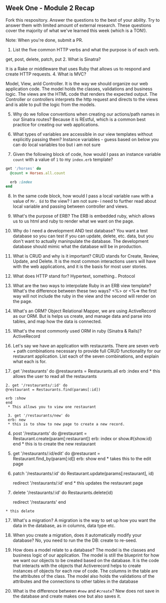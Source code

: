 ## Week One - Module 2 Recap

Fork this respository. Answer the questions to the best of your ability. Try to answer them with limited amount of external research. These questions cover the majority of what we've learned this week (which is a TON!).

Note: When you're done, submit a PR.

1. List the five common HTTP verbs and what the purpose is of each verb.

  get, post, delete, patch, put
2. What is Sinatra?

  It is a Rake or middleware that uses Ruby that allows us to respond and create HTTP requests.
4. What is MVC?

Model, View, anld Controller. It is the way we should organize our web application code. The model holds the classes, validations and business logic. The views are the HTML code that renders the expected output. The Controller or controllers interprets the http request and directs to the views and is able to pull the logic from the models.

5. Why do we follow conventions when creating our actions/path names in our Sinatra routes?
Because it is REstful, which is a common best practice for creating our web applications.

6. What types of variables are accessible in our view templates without explicitly passing them?
Instance variables - guess based on below you can do local variables too but i am not sure

7. Given the following block of code, how would I pass an instance variable `count` with a value of `1` to my `index.erb` template?

  ```ruby
  get '/horses' do
    @count = Horses.all.count

    erb :index
  end
  ```

8. In the same code block, how would I pass a local variable `name` with a value of `Mr. Ed` to the view?
I am not sure- i need to further read about local variable and passing between controller and views.

9. What's the purpose of ERB?
  The ERB is embedded ruby, which allows us to us html and ruby to render what we want on the page.

10. Why do I need a development AND test database?
  You want a test database so you can test if you can update, delete, etc. data, but you don't want to actually maninpulate the database. The development database should mimic what the database will be in production.

11. What is CRUD and why is it important?
  CRUD stands for Create, Review, Update, and Delete. It is the most common interactions users will have with the web applications, and it is the basis for most user stories.

12. What does HTTP stand for?
  Hypertext, something.. Protocol

13. What are the two ways to interpolate Ruby in an ERB view template? What's the difference between these two ways?
  <%> or <%=> the first way will not include the ruby in the view and the second will render on the page.
14. What's an ORM?
  Object Relational Mapper, we are using ActiveRecord as our ORM. But is helps us create, and manage data and parse into tables, and map how the data is connected.

15. What's the most commonly used ORM in ruby (Sinatra & Rails)?
  ActiveRecord
16. Let's say we have an application with restaurants. There are seven verb + path combinations necessary to provide full CRUD functionality for our restaurant application. List each of the seven combinations, and explain what each is for.
  1. get '/restaurants' do
    @restaurants = Restaurants.all
     erb :index
    end
    * this allows the user to read all the restaurants

    2. get '/restaurants/:id' do
    @restaurant = Restaurants.find(params[:id])

    erb :show
    end
     * This allows you to view one restaurant

     3. get '/restaurants/new' do
     erb: new
     * this is to show to new page to create a new record.

   4. post '/restaurants' do
      @restaurant = Restaurant.create(param[:restaurant])
      erb: index or show.#{show.id}
      end
    * this is to create the new restaurant

  5.  get '/restaurants/:id/edit' do
      @restaurant = Restaurant.find_by(param[:id])
      erb: show
      end
    * takes this to the edit page

  6. patch '/restaurants/:id'  do
      Restaurant.update(params[:restaurant], id)

      redirect '/restaurants/:id'
      end
    * this updates the restaurant page

  7. delete '/restaurants/:id' do
      Restaurants.delete(id)

      redirect '/restaurants'
      end  

    * this delete   


17. What's a migration?
  A migration is the way to set up how you want the data in the database, as in columns, data type etc.

18. When you create a migration, does it automatically modify your database?
  No, you need to run the the DB: create to re-seed.

19. How does a model relate to a database?
The model is the classes and business logic of our application. The model is still the blueprint for how we want our objects to be created based on the database. It is the code that interacts with the objects that Activerecord helps to create instances of objects for each row of code. The columns in the table are the attributes of the class. The model also holds the validations of the attributes and the connections to other tables in the database

20. What is the difference between `#new` and `#create`?
New does not save in the database and create makes one but also saves it.
